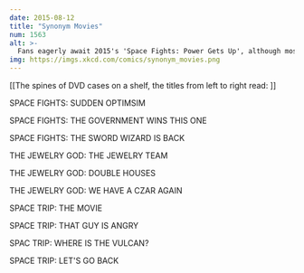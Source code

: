 ```yaml
---
date: 2015-08-12
title: "Synonym Movies"
num: 1563
alt: >-
  Fans eagerly await 2015's 'Space Fights: Power Gets Up', although most think 1999's 'Space Fights: The Scary Ghost' didn't live up to the hype.
img: https://imgs.xkcd.com/comics/synonym_movies.png
---
```

[[The spines of DVD cases on a shelf, the titles from left to right read: ]]

SPACE FIGHTS: SUDDEN OPTIMSIM

SPACE FIGHTS: THE GOVERNMENT WINS THIS ONE

SPACE FIGHTS: THE SWORD WIZARD IS BACK

THE JEWELRY GOD: THE JEWELRY TEAM

THE JEWELRY GOD: DOUBLE HOUSES

THE JEWELRY GOD: WE HAVE A CZAR AGAIN

SPACE TRIP: THE MOVIE

SPACE TRIP: THAT GUY IS ANGRY

SPAC TRIP: WHERE IS THE VULCAN?

SPACE TRIP: LET'S GO BACK

